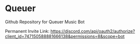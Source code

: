 # Queuer
Github Repository for Queuer Music Bot

Permanent Invite Link: https://discord.com/api/oauth2/authorize?client_id=747150588881666138&permissions=8&scope=bot
